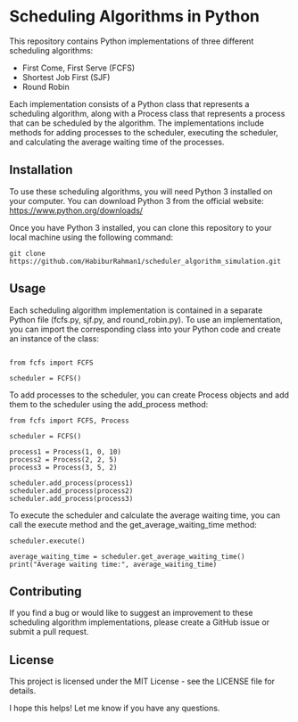 # Scheduling Algorithms in Python
This repository contains Python implementations of three different scheduling algorithms:

- First Come, First Serve (FCFS)
- Shortest Job First (SJF)
- Round Robin


Each implementation consists of a Python class that represents a scheduling algorithm, along with a Process class that represents a process that can be scheduled by the algorithm. The implementations include methods for adding processes to the scheduler, executing the scheduler, and calculating the average waiting time of the processes.

## Installation
To use these scheduling algorithms, you will need Python 3 installed on your computer. You can download Python 3 from the official website: https://www.python.org/downloads/

Once you have Python 3 installed, you can clone this repository to your local machine using the following command:

```
git clone https://github.com/HabiburRahman1/scheduler_algorithm_simulation.git
```
## Usage
Each scheduling algorithm implementation is contained in a separate Python file (fcfs.py, sjf.py, and round_robin.py). To use an implementation, you can import the corresponding class into your Python code and create an instance of the class:

```

from fcfs import FCFS

scheduler = FCFS()
```
To add processes to the scheduler, you can create Process objects and add them to the scheduler using the add_process method:

```
from fcfs import FCFS, Process

scheduler = FCFS()

process1 = Process(1, 0, 10)
process2 = Process(2, 2, 5)
process3 = Process(3, 5, 2)

scheduler.add_process(process1)
scheduler.add_process(process2)
scheduler.add_process(process3)
```
To execute the scheduler and calculate the average waiting time, you can call the execute method and the get_average_waiting_time method:

```
scheduler.execute()

average_waiting_time = scheduler.get_average_waiting_time()
print("Average waiting time:", average_waiting_time)
```
## Contributing
If you find a bug or would like to suggest an improvement to these scheduling algorithm implementations, please create a GitHub issue or submit a pull request.

## License
This project is licensed under the MIT License - see the LICENSE file for details.

I hope this helps! Let me know if you have any questions.
